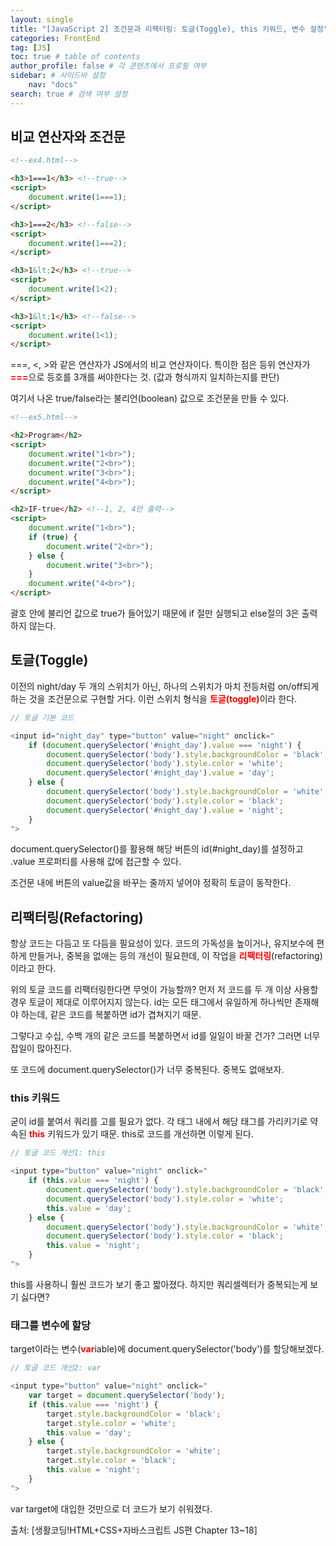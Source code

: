 ```yaml
---
layout: single
title: "[JavaScript 2] 조건문과 리팩터링: 토글(Toggle), this 키워드, 변수 설정"
categories: FrontEnd
tag: [JS]
toc: true # table of contents
author_profile: false # 각 콘텐츠에서 프로필 여부
sidebar: # 사이드바 설정
    nav: "docs"
search: true # 검색 여부 설정
---
```


<style>
    .r {
        color: red;
    }
</style>

## 비교 연산자와 조건문

```html
<!--ex4.html-->

<h3>1===1</h3> <!--true-->
<script>
    document.write(1===1);
</script>

<h3>1===2</h3> <!--false-->
<script>
    document.write(1===2);
</script>

<h3>1&lt;2</h3> <!--true-->
<script>
    document.write(1<2);
</script>

<h3>1&lt;1</h3> <!--false-->
<script>
    document.write(1<1);
</script>
```

===, <, >와 같은 연산자가 JS에서의 비교 연산자이다. 특이한 점은 등위 연산자가 <strong class="r">===</strong>으로 등호를 3개를 써야한다는 것. (값과 형식까지 일치하는지를 판단)

여기서 나온 true/false라는 불리언(boolean) 값으로 조건문을 만들 수 있다.

```html
<!--ex5.html-->

<h2>Program</h2>
<script>
    document.write("1<br>");
    document.write("2<br>");
    document.write("3<br>");
    document.write("4<br>");
</script>

<h2>IF-true</h2> <!--1, 2, 4만 출력-->
<script>
    document.write("1<br>");
    if (true) {
        document.write("2<br>");
    } else {
        document.write("3<br>");
    }
    document.write("4<br>");
</script>
```

괄호 안에 불리언 값으로 true가 들어있기 때문에 if 절만 실행되고 else절의 3은 출력하지 않는다.


## 토글(Toggle)

이전의 night/day 두 개의 스위치가 아닌, 하나의 스위치가 마치 전등처럼 on/off되게 하는 것을 조건문으로 구현할 거다. 이런 스위치 형식을 <strong class="r">토글(toggle)</strong>이라 한다.

```javascript
// 토글 기본 코드

<input id="night_day" type="button" value="night" onclick="
    if (document.querySelector('#night_day').value === 'night') {
        document.querySelector('body').style.backgroundColor = 'black';
        document.querySelector('body').style.color = 'white';
        document.querySelector('#night_day').value = 'day';
    } else {
        document.querySelector('body').style.backgroundColor = 'white';
        document.querySelector('body').style.color = 'black';
        document.querySelector('#night_day').value = 'night';
    }
">
```

document.querySelector()를 활용해 해당 버튼의 id(#night_day)를 설정하고 .value 프로퍼티를 사용해 값에 접근할 수 있다.

조건문 내에 버튼의 value값을 바꾸는 줄까지 넣어야 정확히 토글이 동작한다.

## 리팩터링(Refactoring)

항상 코드는 다듬고 또 다듬을 필요성이 있다. 코드의 가독성을 높이거나, 유지보수에 편하게 만들거나, 중복을 없애는 등의 개선이 필요한데, 이 작업을 <strong class="r">리팩터링</strong>(refactoring)이라고 한다.

위의 토글 코드를 리팩터링한다면 무엇이 가능할까? 먼저 저 코드를 두 개 이상 사용할 경우 토글이 제대로 이루어지지 않는다.
id는 모든 태그에서 유일하게 하나씩만 존재해야 하는데, 같은 코드를 복붙하면 id가 겹쳐지기 때문.

그렇다고 수십, 수백 개의 같은 코드를 복붙하면서 id를 일일이 바꿀 건가? 그러면 너무 잡일이 많아진다.

또 코드에 document.querySelector()가 너무 중복된다. 중복도 없애보자.

### this 키워드

굳이 id를 붙여서 쿼리를 고를 필요가 없다. 각 태그 내에서 해당 태그를 가리키기로 약속된 <strong class="r">this</strong> 키워드가 있기 때문. this로 코드를 개선하면 이렇게 된다.

```javascript
// 토글 코드 개선1: this

<input type="button" value="night" onclick="
    if (this.value === 'night') {
        document.querySelector('body').style.backgroundColor = 'black';
        document.querySelector('body').style.color = 'white';
        this.value = 'day';
    } else {
        document.querySelector('body').style.backgroundColor = 'white';
        document.querySelector('body').style.color = 'black';
        this.value = 'night';
    }
">
```

this를 사용하니 훨씬 코드가 보기 좋고 짧아졌다. 하지만 쿼리셀렉터가 중복되는게 보기 싫다면?

### 태그를 변수에 할당

target이라는 변수(<strong class="r">var</strong>iable)에 document.querySelector('body')를 할당해보겠다.

```javascript
// 토글 코드 개선2: var

<input type="button" value="night" onclick="
    var target = document.querySelector('body');
    if (this.value === 'night') {
        target.style.backgroundColor = 'black';
        target.style.color = 'white';
        this.value = 'day';
    } else {
        target.style.backgroundColor = 'white';
        target.style.color = 'black';
        this.value = 'night';
    }
">
```

var target에 대입한 것만으로 더 코드가 보기 쉬워졌다.


출처: [생활코딩!HTML+CSS+자바스크립트 JS편 Chapter 13~18]
